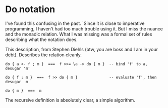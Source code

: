 # Do notation

I've found this confusing in the past. `Since it is close to imperative
programming, I haven't had too much trouble using it. But I miss the nuance and
the monadic relation. What I was missing was a formal set of rules describing
what the notation does.

This description, from Stephen Diehls (btw, you are boss and I am in your
debt). Describes the relation cleanly.

```
do { a <- f ; m }  ===  f >>= \a -> do { m }  -- bind 'f' to a, desugar 'm'

do { f ; m }  ===  f >> do { m }              -- evaluate 'f', then desugar  m

do { m }  ===  m
```

The recursive definition is absolutely clear, a simple algorithm.

